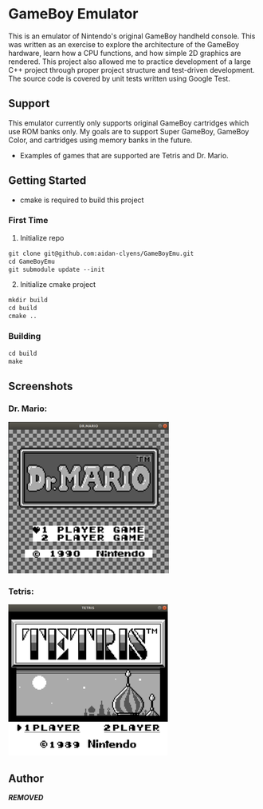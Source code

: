 # GameBoy Emulator
This is an emulator of Nintendo's original GameBoy handheld console. This was written as an exercise to explore the architecture of the GameBoy hardware, learn how a CPU functions, and how simple 2D graphics are rendered. This project also allowed me to practice development of a large C++ project through proper project structure and test-driven development. The source code is covered by unit tests written using Google Test.

## Support
This emulator currently only supports original GameBoy cartridges which use ROM banks only. My goals are to support Super GameBoy, GameBoy Color, and cartridges using memory banks in the future.

- Examples of games that are supported are Tetris and Dr. Mario.

## Getting Started
- cmake is required to build this project

### First Time
1. Initialize repo
```
git clone git@github.com:aidan-clyens/GameBoyEmu.git
cd GameBoyEmu
git submodule update --init
```
2. Initialize cmake project
```
mkdir build
cd build
cmake ..
```

### Building
```
cd build
make
```

## Screenshots
### Dr. Mario:
![](docs/img/DrMarioMenu.png)
### Tetris:
![](docs/img/TetrisMenu.png)

## Author
***REMOVED***